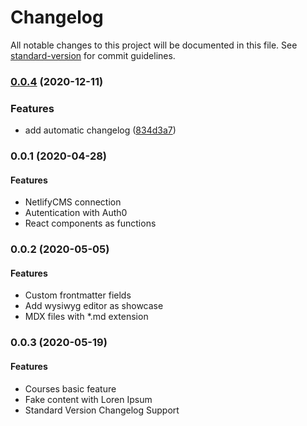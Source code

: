 # Changelog

All notable changes to this project will be documented in this file. See [standard-version](https://github.com/conventional-changelog/standard-version) for commit guidelines.

### [0.0.4](https://github.com/gatsbyjs/gatsby-starter-blog/compare/v0.0.3...v0.0.4) (2020-12-11)


### Features

* add automatic changelog ([834d3a7](https://github.com/gatsbyjs/gatsby-starter-blog/commit/834d3a73b7ffdfb649b6cad96897adbf8563ae09))

### 0.0.1 (2020-04-28)

#### Features

* NetlifyCMS connection
* Autentication with Auth0
* React components as functions

### 0.0.2 (2020-05-05)

#### Features

* Custom frontmatter fields
* Add wysiwyg editor as showcase
* MDX files with *.md extension

### 0.0.3 (2020-05-19)

#### Features

* Courses basic feature
* Fake content with Loren Ipsum
* Standard Version Changelog Support
